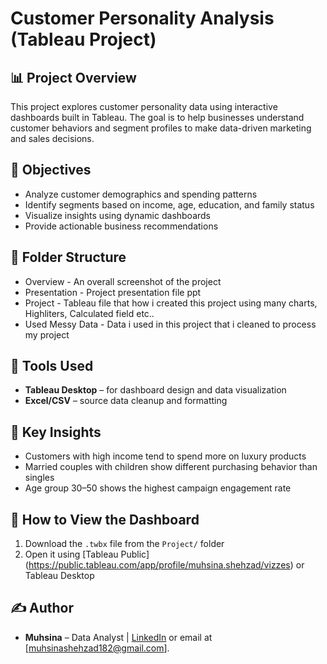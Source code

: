 # Customer Personality Analysis (Tableau Project)

## 📊 Project Overview

This project explores customer personality data using interactive dashboards built in Tableau. 
The goal is to help businesses understand customer behaviors and segment profiles to make data-driven marketing and sales decisions.

## 🧠 Objectives

- Analyze customer demographics and spending patterns
- Identify segments based on income, age, education, and family status
- Visualize insights using dynamic dashboards
- Provide actionable business recommendations

## 📁 Folder Structure

- Overview - An overall screenshot of the project
- Presentation - Project presentation file ppt
- Project - Tableau file that how i created this project using many charts, Highliters, Calculated field etc..
- Used Messy Data - Data i used in this project that i cleaned to process my project


## 🔧 Tools Used

- **Tableau Desktop** – for dashboard design and data visualization
- **Excel/CSV** – source data cleanup and formatting

## 📌 Key Insights

- Customers with high income tend to spend more on luxury products
- Married couples with children show different purchasing behavior than singles
- Age group 30–50 shows the highest campaign engagement rate


## 📂 How to View the Dashboard

1. Download the `.twbx` file from the `Project/` folder
2. Open it using [Tableau Public] (https://public.tableau.com/app/profile/muhsina.shehzad/vizzes) or Tableau Desktop

## ✍️ Author

- **Muhsina** – Data Analyst | [LinkedIn](https://www.linkedin.com/in/muhsina-shehzad-959ab8326/) or email at [muhsinashehzad182@gmail.com].

